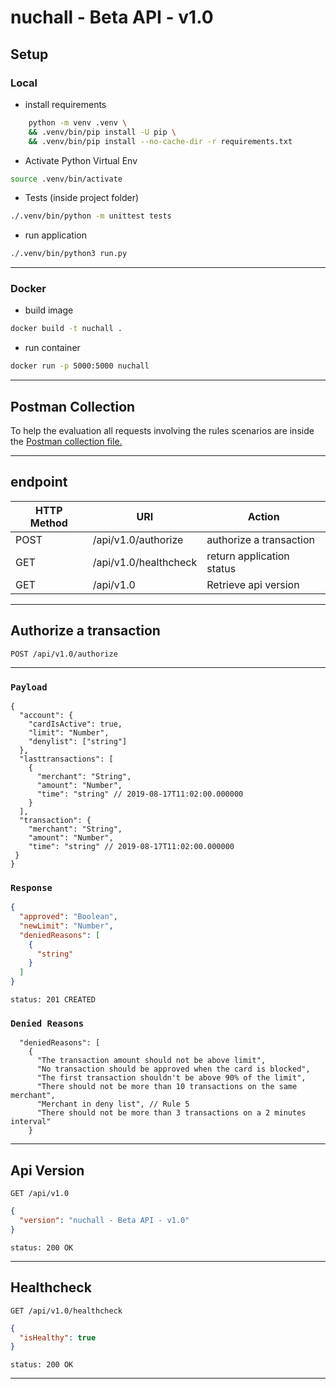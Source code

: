 # nuchall - Beta API - v1.0

## Setup

### Local

- install requirements

```sh
    python -m venv .venv \
    && .venv/bin/pip install -U pip \
    && .venv/bin/pip install --no-cache-dir -r requirements.txt
```

- Activate Python Virtual Env

```sh
source .venv/bin/activate
```

- Tests (inside project folder)

```sh
./.venv/bin/python -m unittest tests
```

- run application

```sh
./.venv/bin/python3 run.py
```

---

### Docker

- build image

```sh
docker build -t nuchall .
```

- run container

```sh
docker run -p 5000:5000 nuchall
```

---

## Postman Collection

To help the evaluation all requests involving the rules scenarios are inside the [Postman collection file.](challenge.postman_collection.json)

---

## endpoint

| HTTP Method | URI                   | Action                    |
| ----------- | --------------------- | ------------------------- |
| POST        | /api/v1.0/authorize   | authorize a transaction   |
| GET         | /api/v1.0/healthcheck | return application status |
| GET         | /api/v1.0             | Retrieve api version      |

---

## Authorize a transaction

```http
POST /api/v1.0/authorize
```

---

### `Payload`

```jsonc
{
  "account": {
    "cardIsActive": true,
    "limit": "Number",
    "denylist": ["string"]
  },
  "lasttransactions": [
    {
      "merchant": "String",
      "amount": "Number",
      "time": "string" // 2019-08-17T11:02:00.000000
    }
  ],
  "transaction": {
    "merchant": "String",
    "amount": "Number",
    "time": "string" // 2019-08-17T11:02:00.000000
 }
}
```

### `Response`

```json
{
  "approved": "Boolean",
  "newLimit": "Number",
  "deniedReasons": [
    {
      "string"
    }
  ]
}
```

```http
status: 201 CREATED
```

### `Denied Reasons`

```jsonc
  "deniedReasons": [
    {
      "The transaction amount should not be above limit",
      "No transaction should be approved when the card is blocked",
      "The first transaction shouldn't be above 90% of the limit",
      "There should not be more than 10 transactions on the same merchant",
      "Merchant in deny list", // Rule 5
      "There should not be more than 3 transactions on a 2 minutes interval"
    }
```

---

## Api Version

```http
GET /api/v1.0
```

```json
{
  "version": "nuchall - Beta API - v1.0"
}
```

```http
status: 200 OK
```

---

## Healthcheck

```http
GET /api/v1.0/healthcheck
```

```json
{
  "isHealthy": true
}
```

```http
status: 200 OK
```

---
